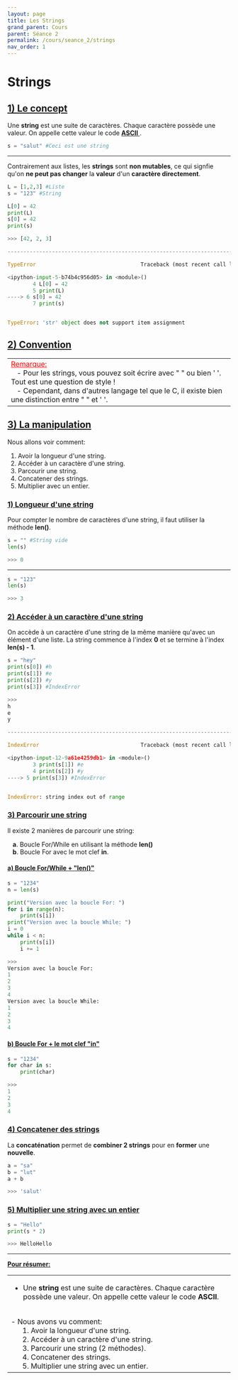 ```yaml
---
layout: page
title: Les Strings
grand_parent: Cours
parent: Séance 2
permalink: /cours/seance_2/strings
nav_order: 1
---
```


<link rel="icon" href="/img/logo.png">

# __Strings__

## <u>1) Le concept</u>

Une __string__ est une suite de caractères. Chaque caractère possède une valeur. On appelle cette valeur le code <a href="https://fr.wikipedia.org/wiki/American_Standard_Code_for_Information_Interchange">__ASCII__ </a>.


```python
s = "salut" #Ceci est une string
```

---

Contrairement aux listes, les __strings__ sont __non mutables__, ce qui signfie qu'on __ne peut pas changer__ la __valeur__ d'un __caractère directement__.


```python
L = [1,2,3] #Liste
s = "123" #String

L[0] = 42
print(L)
s[0] = 42
print(s)
```
```python
>>> [42, 2, 3]

---------------------------------------------------------------------------

TypeError                                 Traceback (most recent call last)

<ipython-input-5-b74b4c956d05> in <module>()
        4 L[0] = 42
        5 print(L)
----> 6 s[0] = 42
        7 print(s)


TypeError: 'str' object does not support item assignment
```

## <u>2) Convention</u>

<table><tr><td>
<font color = "red"> <u> Remarque: </u> </font>
<br>
&nbsp;&nbsp;&nbsp;- Pour les strings, vous pouvez soit écrire avec " " ou bien ' '. Tout est une question de style !
<br>
&nbsp;&nbsp;&nbsp;- Cependant, dans d'autres langage tel que le C, il existe bien une distinction entre " " et ' '. 
</td></tr></table>

## <u>3) La manipulation</u>

Nous allons voir comment:

1. Avoir la longueur d'une string.
2. Accéder à un caractère d'une string.
3. Parcourir une string.
4. Concatener des strings.
5. Multiplier avec un entier.

### <u>1)  Longueur d'une string</u>

Pour compter le nombre de caractères d'une string, il faut utiliser la méthode __len()__.


```python
s = "" #String vide
len(s)
```
```python
>>> 0
```

---

```python
s = "123"
len(s)
```
```python
>>> 3
```


### <u>2) Accéder à un caractère d'une string</u>

On accède à un caractère d'une string de la même manière qu'avec un élément d'une liste.
La string commence à l'index __0__ et se termine à l'index **len(s) - 1**.


```python
s = "hey"
print(s[0]) #h
print(s[1]) #e
print(s[2]) #y
print(s[3]) #IndexError
```
```python
>>>
h
e
y

---------------------------------------------------------------------------

IndexError                                Traceback (most recent call last)

<ipython-input-12-9a61e4259db1> in <module>()
        3 print(s[1]) #e
        4 print(s[2]) #y
----> 5 print(s[3]) #IndexError


IndexError: string index out of range
```

### <u>3) Parcourir une string</u> 

Il existe 2 manières de parcourir une string:

&nbsp;&nbsp;&nbsp;<b>a</b>. Boucle For/While en utilisant la méthode __len()__
<br>
&nbsp;&nbsp;&nbsp;<b>b</b>. Boucle For avec le mot clef __in__.

#### <u>a)  Boucle For/While + "len()"</u>


```python
s = "1234"
n = len(s)

print("Version avec la boucle For: ")
for i in range(n):
    print(s[i])    
print("Version avec la boucle While: ")
i = 0
while i < n:
    print(s[i])
    i += 1
```
```python
>>>
Version avec la boucle For: 
1
2
3
4
Version avec la boucle While: 
1
2
3
4
```

#### <u>b) Boucle For + le mot clef "in"</u>


```python
s = "1234"
for char in s:
    print(char)
```
```python
>>>
1
2
3
4
```

### <u>4) Concatener des strings</u>

La __concaténation__ permet de __combiner 2 strings__ pour en __former__ une __nouvelle__.


```python
a = "sa"
b = "lut"
a + b
```
```python
>>> 'salut'
```

### <u>5) Multiplier une string avec un entier</u>


```python
s = "Hello"
print(s * 2)
```
```python
>>> HelloHello
```

---

**<u> Pour résumer: </u>**
<table><tr><td>

- Une <b>string</b> est une suite de caractères. Chaque caractère possède une valeur. On appelle cette valeur le code <b>ASCII</b>.
<br>
- Nous avons vu comment:<br>
&nbsp;&nbsp;&nbsp;&nbsp;&nbsp;&nbsp;1. Avoir la longueur d'une string.<br>
&nbsp;&nbsp;&nbsp;&nbsp;&nbsp;&nbsp;2. Accéder à un caractère d'une string.<br>
&nbsp;&nbsp;&nbsp;&nbsp;&nbsp;&nbsp;3. Parcourir une string (2 méthodes).<br>
&nbsp;&nbsp;&nbsp;&nbsp;&nbsp;&nbsp;4. Concatener des strings.<br>
&nbsp;&nbsp;&nbsp;&nbsp;&nbsp;&nbsp;5. Multiplier une string avec un entier.
</td></tr></table>